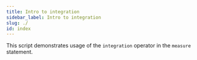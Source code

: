 ```yaml
---
title: Intro to integration
sidebar_label: Intro to integration
slug: ./
id: index
---
```


This script demonstrates usage of the `integration` operator in the `measure` statement.


